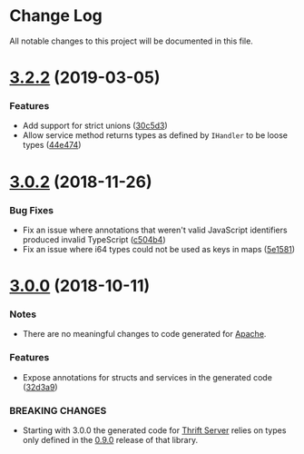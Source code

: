 # Change Log

All notable changes to this project will be documented in this file.

<a name="3.2.2"></a>
# [3.2.2](https://github.com/creditkarma/thrift-typescript/compare/v3.1.1...v3.2.2) (2019-03-05)

### Features

* Add support for strict unions ([30c5d3](https://github.com/creditkarma/thrift-typescript/commit/30c5d3))
* Allow service method returns types as defined by `IHandler` to be loose types ([44e474](https://github.com/creditkarma/thrift-typescript/commit/44e474))

<a name="3.0.2"></a>
# [3.0.2](https://github.com/creditkarma/thrift-typescript/compare/v3.0.1...v3.0.2) (2018-11-26)

### Bug Fixes

* Fix an issue where annotations that weren't valid JavaScript identifiers produced invalid TypeScript ([c504b4](https://github.com/creditkarma/thrift-typescript/commit/c504b4))
* Fix an issue where i64 types could not be used as keys in maps ([5e1581](https://github.com/creditkarma/thrift-typescript/commit/5e1581))

<a name="3.0.0"></a>
# [3.0.0](https://github.com/creditkarma/thrift-typescript/compare/v2.0.8...v3.0.0) (2018-10-11)

### Notes

* There are no meaningful changes to code generated for [Apache](https://github.com/apache/thrift/tree/master/lib/nodejs).

### Features

* Expose annotations for structs and services in the generated code ([32d3a9](https://github.com/creditkarma/thrift-typescript/commit/32d3a9966e1122db5c8068d8f3b9cec440ae04a9))

### BREAKING CHANGES

* Starting with 3.0.0 the generated code for [Thrift Server](https://github.com/creditkarma/thrift-server) relies on types only defined in the [0.9.0](https://github.com/creditkarma/thrift-server/tree/v0.9.0) release of that library.
